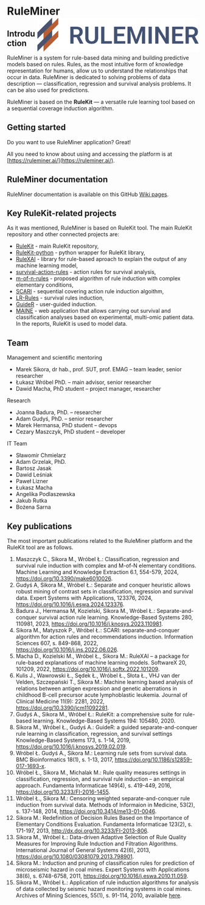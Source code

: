 # RuleMiner  <a href="https://ruleminer.ai/"><img src="img/RuleMiner_logo_full.png" align="right" height="90" /></a>


## Introduction

RuleMiner is a system for rule-based data mining and building predictive models based on rules. Rules, as the most intuitive form of knowledge representation for humans, allow us to understand the relationships that occur in data. RuleMiner is dedicated to solving problems of data description — classification, regression and survival analysis problems. It can be also used for predictions.

RuleMiner is based on the **RuleKit** — a versatile rule learning tool based on a sequential coverage induction algorithm.


## Getting started

Do you want to use RuleMiner application? Great!

All you need to know about using and accessing the platform is at [https://ruleminer.ai/](https://ruleminer.ai/).


## RuleMiner documentation

RuleMiner documentation is available on this GitHub [Wiki pages](https://github.com/ruleminer/ruleminer/wiki).


## Key RuleKit-related projects

As it was mentioned, RuleMiner is based on RuleKit tool. The main RuleKit repository and other connected projects are:

* [RuleKit](https://github.com/adaa-polsl/RuleKit) - main RuleKit repository,
* [RuleKit-python](https://github.com/adaa-polsl/RuleKit-python) - python wrapper for RuleKit library,
* [RuleXAI](https://github.com/adaa-polsl/RuleXAI) - library for rule-based aproach to explain the output of any machine learning model,
* [survival-action-rules](https://github.com/adaa-polsl/survival-action-rules) - action rules for survival analysis,
* [m-of-n-rules](https://github.com/adaa-polsl/m-of-n-rules) - proposed algorithm of rule induction with complex elementary conditions,
* [SCARI](https://github.com/adaa-polsl/SCARI) - sequential covering action rule induction algoithm,
* [LR-Rules](https://github.com/adaa-polsl/LR-Rules) - survival rules induction,
* [GuideR](https://github.com/adaa-polsl/GuideR) - user-guided induction.
* [MAINE](http://maine.ibemag.pl/) - web application that allows carrying out survival and classification analyses based on experimental, multi-omic patient data. In the reports, RuleKit is used to model data.

## Team

Management and scientific mentoring

* Marek Sikora, dr hab., prof. SUT, prof. EMAG – team leader, senior researcher
* Łukasz Wróbel PhD. – main advisor, senior researcher
* Dawid Macha, PhD student – project manager, researcher

Research

* Joanna Badura, PhD. – researcher
* Adam Gudyś, PhD. – senior researcher 
* Marek Hermansa, PhD student – devops
* Cezary Maszczyk, PhD student – developer

IT Team

* Sławomir Chmielarz
* Adam Grzelak, PhD.
* Bartosz Jasak
* Dawid Leśniak
* Paweł Lizner
* Łukasz Macha
* Angelika Podlaszewska
* Jakub Rutka
* Bożena Sarna

## Key publications

The most important publications related to the RuleMiner platform and the RuleKit tool are as follows.


1. Maszczyk C., Sikora M., Wróbel Ł.: Classification, regression and survival rule induction with complex and M-of-N elementary conditions. Machine Learning and Knowledge Extraction 6.1, 554-579, 2024, https://doi.org/10.3390/make6010026.
2. Gudyś A, Sikora M., Wróbel Ł.: Separate and conquer heuristic allows robust mining of contrast sets in classification, regression and survival data. Expert Systems with Applications, 123376, 2024, https://doi.org/10.1016/j.eswa.2024.123376.
3. Badura J., Hermansa M, Kozielski, Sikora M., Wróbel Ł.: Separate-and-conquer survival action rule learning. Knowledge-Based Systems 280, 110981, 2023, https://doi.org/10.1016/j.knosys.2023.110981.
4. Sikora M., Matyszok P., Wróbel Ł.: SCARI: separate-and-conquer algorithm for action rules and recommendations induction. Information Sciences 607, s. 849-868, 2022, https://doi.org/10.1016/j.ins.2022.06.026.
5. Macha D., Kozielski M., Wróbel Ł., Sikora M.: RuleXAI – a package for rule-based explanations of machine learning models. SoftwareX 20, 101209, 2022, https://doi.org/10.1016/j.softx.2022.101209.
6. Kulis J., Wawrowski Ł., Sędek Ł., Wróbel Ł., Słota Ł., VHJ van der Velden, Szczepański T., Sikora M.: Machine learning based analysis of relations between antigen expression and genetic aberrations in childhood B-cell precursor acute lymphoblastic leukemia. Journal of Clinical Medicine 11(9): 2281, 2022, https://doi.org/10.3390/jcm11092281.
7. Gudyś A., Sikora M., Wróbel Ł.: RuleKit: a comprehensive suite for rule-based learning. Knowledge-Based Systems 194: 105480, 2020.
8. Sikora M., Wróbel Ł., Gudyś A.: GuideR: a guided separate-and-conquer rule learning in classification, regression, and survival settings Knowledge-Based Systems 173, s. 1-14, 2019, https://doi.org/10.1016/j.knosys.2019.02.019.
9. Wróbel Ł. Gudyś A., Sikora M.: Learning rule sets from survival data. BMC Bioinformatics 18(1), s. 1-13, 2017, https://doi.org/10.1186/s12859-017-1693-x.
10. Wróbel Ł., Sikora M., Michalak M.: Rule quality measures settings in classification, regression, and survival rule induction – an empirical approach. Fundamenta Informaticae 149(4), s. 419-449, 2016, https://doi.org/10.3233/FI-2016-1455.
11. Wróbel Ł., Sikora M.: Censoring weighted separate-and-conquer rule induction from survival data. Methods of Informaion in Medicine, 53(2), s. 137-148, 2014, https://doi.org/10.3414/me13-01-0046.
12. Sikora M.: Redefinition of Decision Rules Based on the Importance of Elementary Conditions Evaluation. Fundamenta Informaticae  123(2), s. 171-197, 2013, http://dx.doi.org/10.3233/FI-2013-806.
13. Sikora M., Wróbel Ł.: Data-driven Adaptive Selection of Rule Quality Measures for Improving Rule Induction and Filtration Algorithms. International Journal of General Systems 42(6), 2013, https://doi.org/10.1080/03081079.2013.798901.
14. Sikora M.: Induction and pruning of classification rules for prediction of microseismic hazard in coal mines. Expert Systems with Applications 38(6), s. 6748-6758, 2011, https://doi.org/10.1016/j.eswa.2010.11.059.
15. Sikora M., Wróbel Ł.: Application of rule induction algorithms for analysis of data collected by seismic hazard monitoring systems in coal mines. Archives of Mining Sciences, 55(1), s. 91-114, 2010, available [here](https://www.researchgate.net/publication/281395657_Application_of_rule_induction_algorithms_for_analysis_of_data_collected_by_seismic_hazard_monitoring_systems_in_coal_mines).


<!-- ## Comparision of RuleKit to other rule-based algorithms -->
